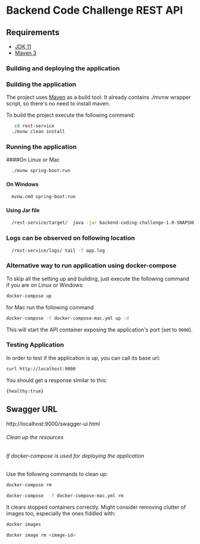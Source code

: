 # Backend Code Challenge REST API

## Requirements


- [JDK 11](http://www.oracle.com/technetwork/java/javase/downloads/jdk8-downloads-2133151.html)
- [Maven 3](https://maven.apache.org)


### Building and deploying the application

### Building the application

The project uses [Maven](https://maven.apache.org/) as a build tool. 
It already contains ./mvnw wrapper script, so there's no need to install maven.

To build the project execute the following command:

```bash
   cd rest-service 
  ./mvnw clean install 
```

### Running the application 
####On Linux or Mac

```bash
  ./mvnw spring-boot:run
```
#### On Windows

```bash
  mvnw.cmd spring-boot:run
```
#### Using Jar file

```bash
  /rest-service/target/  java -jar backend-coding-challenge-1.0-SNAPSHOT.jar
```
### Logs can be observed on following location 

```bash
  /rest-service/logs/ tail -f app.log
```

### Alternative way to run application using docker-compose
To skip all the setting up and building, just execute the following command if you are on Linux or Windows:


```bash
docker-compose up
```

for Mac run the following command

```bash
docker-compose -f docker-compose-mac.yml up -d 
```


This will start the API container exposing the application's port
(set to `9000`).

### Testing Application
In order to test if the application is up, you can call its base url:

```bash
curl http://localhost:9000
```

You should get a response similar to this:

```
{healthy:true}
```



## Swagger URL
http://localhost:9000/swagger-ui.html

###### Clean up the resources
###### If docker-compose is used for deploying the application

Use the following commands to clean up:


```bash
docker-compose rm  
```

```bash
docker-compose  -f docker-compose-mac.yml rm
```

It clears stopped containers correctly. Might consider removing clutter of images too, especially the ones fiddled with:

```bash
docker images

docker image rm <image-id>
```

